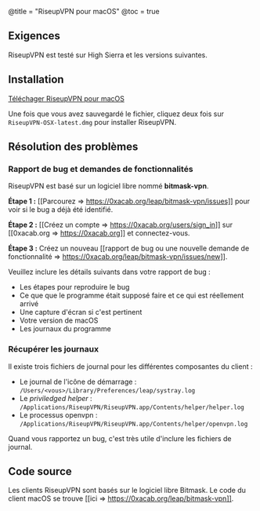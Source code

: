 @title = "RiseupVPN pour macOS"
@toc = true

## Exigences

RiseupVPN est testé sur High Sierra et les versions suivantes.

## Installation

<a class="btn btn-default btn-lg" href="https://downloads.leap.se/RiseupVPN/osx/RiseupVPN-OSX-latest.dmg"><i class="fa fa-download"></i> Téléchager RiseupVPN pour macOS</a>

Une fois que vous avez sauvegardé le fichier, cliquez deux fois sur <code>RiseupVPN-OSX-latest.dmg</code> pour installer RiseupVPN.

## Résolution des problèmes

### Rapport de bug et demandes de fonctionnalités

RiseupVPN est basé sur un logiciel libre nommé <b>bitmask-vpn</b>.

**Étape 1 :** [[Parcourez => https://0xacab.org/leap/bitmask-vpn/issues]] pour voir si le bug a déjà été identifié.

**Étape 2 :** [[Créez un compte => https://0xacab.org/users/sign_in]] sur [[0xacab.org => https://0xacab.org]] et connectez-vous.

**Étape 3 :** Créez un nouveau [[rapport de bug ou une nouvelle demande de fonctionnalité => https://0xacab.org/leap/bitmask-vpn/issues/new]].

Veuillez inclure les détails suivants dans votre rapport de bug :

* Les étapes pour reproduire le bug
* Ce que que le programme était supposé faire et ce qui est réellement arrivé
* Une capture d'écran si c'est pertinent
* Votre version de macOS
* Les journaux du programme

### Récupérer les journaux

Il existe trois fichiers de journal pour les différentes composantes du client :

* Le journal de l'icône de démarrage : `/Users/<vous>/Library/Preferences/leap/systray.log`
* Le *priviledged helper* : `/Applications/RiseupVPN/RiseupVPN.app/Contents/helper/helper.log`
* Le processus openvpn : `/Applications/RiseupVPN/RiseupVPN.app/Contents/helper/openvpn.log`

Quand vous rapportez un bug, c'est très utile d'inclure les fichiers de journal.

## Code source
Les clients RiseupVPN sont basés sur le logiciel libre Bitmask. Le code du client macOS se trouve [[ici => https://0xacab.org/leap/bitmask-vpn]].
